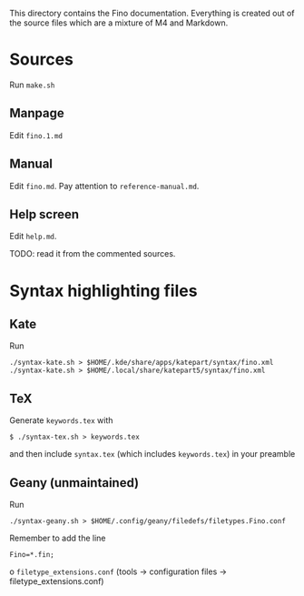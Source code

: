 This directory contains the Fino documentation.
Everything is created out of the source files which are a mixture of M4 and Markdown.

# Sources

Run `make.sh`

## Manpage

Edit `fino.1.md` 


## Manual

Edit `fino.md`.
Pay attention to `reference-manual.md`.


## Help screen

Edit `help.md`.

TODO: read it from the commented sources.

# Syntax highlighting files

## Kate

Run

```
./syntax-kate.sh > $HOME/.kde/share/apps/katepart/syntax/fino.xml
./syntax-kate.sh > $HOME/.local/share/katepart5/syntax/fino.xml
```

## TeX

Generate `keywords.tex` with

```
$ ./syntax-tex.sh > keywords.tex
```

and then include `syntax.tex` (which includes `keywords.tex`) in your preamble

## Geany (unmaintained)

Run

```
./syntax-geany.sh > $HOME/.config/geany/filedefs/filetypes.Fino.conf
```

Remember to add the line

```
Fino=*.fin;
```

o `filetype_extensions.conf` (tools -> configuration files -> filetype_extensions.conf)

